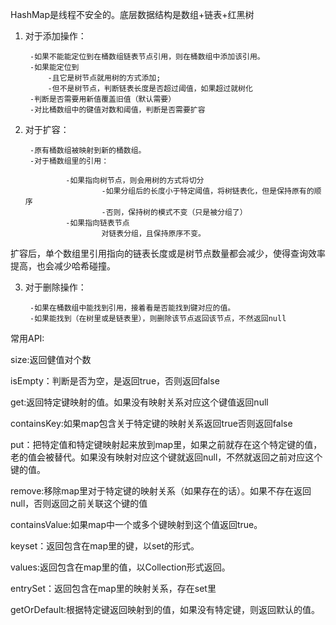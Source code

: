 HashMap是线程不安全的。底层数据结构是数组+链表+红黑树
1. 对于添加操作：

        -如果不能能定位到在桶数组链表节点引用，则在桶数组中添加该引用。
        -如果能定位到
            -且它是树节点就用树的方式添加;
            -但不是树节点，判断链表长度是否超过阈值，如果超过就树化
        -判断是否需要用新值覆盖旧值（默认需要）
        -对比桶数组中的键值对数和阈值，判断是否需要扩容
2. 对于扩容：

        -原有桶数组被映射到新的桶数组。
        -对于桶数组里的引用：

                -如果指向树节点，则会用树的方式将切分
                        -如果分组后的长度小于特定阈值，将树链表化，但是保持原有的顺序
                        -否则，保持树的模式不变（只是被分组了）
                -如果指向链表节点
                        对链表分组，且保持原序不变。
扩容后，单个数组里引用指向的链表长度或是树节点数量都会减少，使得查询效率提高，也会减少哈希碰撞。

3. 对于删除操作：

        -如果在桶数组中能找到引用，接着看是否能找到键对应的值。
        -如果能找到（在树里或是链表里），则删除该节点返回该节点，不然返回null


常用API:

size:返回健值对个数

isEmpty：判断是否为空，是返回true，否则返回false

get:返回特定键映射的值。如果没有映射关系对应这个键值返回null

containsKey:如果map包含关于特定键的映射关系返回true否则返回false

put：把特定值和特定键映射起来放到map里，如果之前就存在这个特定键的值，老的值会被替代。如果没有映射对应这个键就返回null，不然就返回之前对应这个键的值。

remove:移除map里对于特定键的映射关系（如果存在的话）。如果不存在返回null，否则返回之前关联这个键的值

containsValue:如果map中一个或多个键映射到这个值返回true。

keyset：返回包含在map里的键，以set的形式。

values:返回包含在map里的值，以Collection形式返回。

entrySet：返回包含在map里的映射关系，存在set里

getOrDefault:根据特定键返回映射到的值，如果没有特定键，则返回默认的值。
